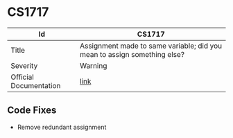 # CS1717

| Id                     | CS1717                                                                   |
| ---------------------- | ------------------------------------------------------------------------ |
| Title                  | Assignment made to same variable; did you mean to assign something else? |
| Severity               | Warning                                                                  |
| Official Documentation | [link](http://docs.microsoft.com/en-us/dotnet/csharp/misc/cs1717)        |

## Code Fixes

* Remove redundant assignment
